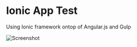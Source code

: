 Ionic App Test
=====================

Using Ionic framework ontop of Angular.js and Gulp

![Screenshot](http://i.imgur.com/AFTpns0.png "Screenshot")
